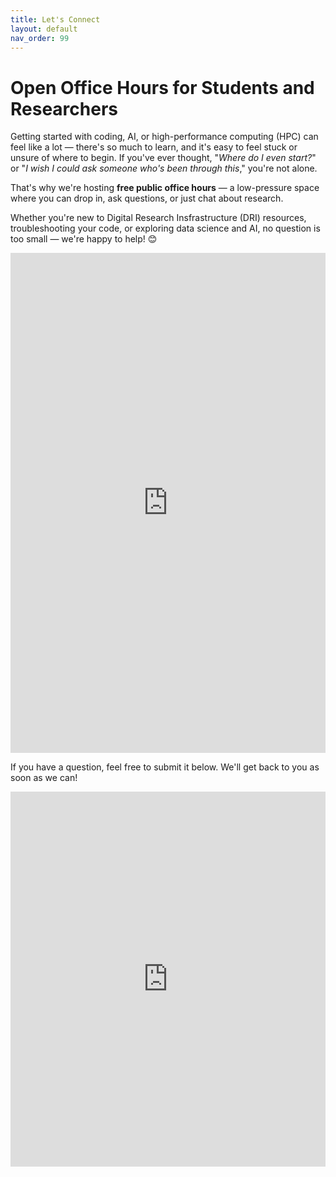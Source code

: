 ```yaml
---
title: Let's Connect   
layout: default 
nav_order: 99
---
```


# Open Office Hours for Students and Researchers 

Getting started with coding, AI, or high-performance computing (HPC) can feel like a lot — there's so much to learn, and it's easy to feel stuck or unsure of where to begin. If you've ever thought, "*Where do I even start?*" or "*I wish I could ask someone who's been through this*," you're not alone.  

That's why we're hosting **free public office hours** — a low-pressure space where you can drop in, ask questions, or just chat about research. 

Whether you're new to Digital Research Insfrastructure (DRI) resources, troubleshooting your code, or exploring data science and AI, no question is too small — we're happy to help! 😊

<!-- <iframe src="https://koalendar.com/e/raise-dri-open-office-hours" width="75%" height="700" style="border: none;"></iframe> -->

<iframe src="https://koalendar.com/e/raise-dri-open-office-hours?embed=true" width="100%" height="800px" frameborder="0"></iframe>

If you have a question, feel free to submit it below. We'll get back to you as soon as we can!

<iframe src="https://forms.gle/Va6KLFNWMLPmHq7z5" width="100%" height="600" frameborder="0" marginheight="0" marginwidth="0"></iframe>


